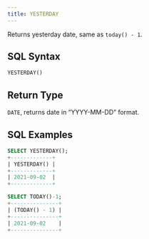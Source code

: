 ```yaml
---
title: YESTERDAY
---
```


Returns yesterday date, same as `today() - 1`.

## SQL Syntax

```sql
YESTERDAY()
```

## Return Type

`DATE`, returns date in “YYYY-MM-DD” format.

## SQL Examples

```sql
SELECT YESTERDAY();
+-------------+
| YESTERDAY() |
+-------------+
| 2021-09-02  |
+-------------+

SELECT TODAY()-1;
+---------------+
| (TODAY() - 1) |
+---------------+
| 2021-09-02    |
+---------------+
```
